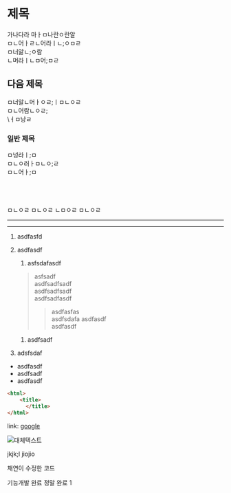 # 제목

가나다라 마ㅏㅁ나란ㅇ란알  
ㅁㄴ어ㅏㄹㄴ어라ㅣㄴ;ㅇㅁㄹ  
ㅁ너앎ㄴ;ㅇ람  
ㄴ머라ㅣㄴㅁ어;ㅁㄹ

## 다음 제목

ㅁ너알ㄴ머ㅏㅇㄹ;ㅣㅁㄴㅇㄹ  
ㅁㄴ어람ㄴㅇㄹ;  
\ㅓㅁ낭ㄹ  

### 일반 제목

ㅁ넝라ㅣ;ㅁ  
ㅁㄴㅇ러ㅏㅁㄴㅇ;ㄹ  
ㅁㄴ어ㅏ;ㅁ  
<br/>
<br/>
<br/>
<br/>
ㅁㄴㅇㄹ
ㅁㄴㅇㄹ
ㄴㅁㅇㄹ
ㅁㄴㅇㄹ  

---
---

1. asdfasfd  
1. asdfasdf
    1. asfsdafasdf
    > asfsadf  
    asdfsadfsadf  
    asdfsadfsadf  
    asdfsadfasdf
    >> asdfasfas  
    asdfsdafa
    asdfasdf  
    asdfasdf  
    1. asdfsadf

1. adsfsdaf

- asdfasdf
- asdfsadf
- asdfasdf

```html
<html>
    <title>
      </title>
</html>
```


link: [google](www.google.com "go goo")




[googlelink]: https://google.com "Go google"



![대체텍스트](https://s.pstatic.net/static/www/img/uit/sp_main_dba1af.png)


jkjk;l
jiojio  


채연이 수정한 코드  

기능개발 완료 정말 완료
1



